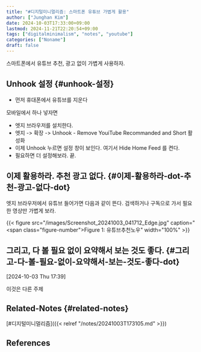 ```yaml
---
title: "#디지털미니멀리즘: 스마트폰 유튜브 가볍게 활용"
author: ["Junghan Kim"]
date: 2024-10-03T17:33:00+09:00
lastmod: 2024-11-21T22:20:54+09:00
tags: ["digitalminimalism", "notes", "youtube"]
categories: ["Noname"]
draft: false
---
```


스마트폰에서 유튜브 추천, 광고 없이 가볍게 사용하자.

<!--more-->


## Unhook 설정 {#unhook-설정}

-   먼저 휴대폰에서 유튜브를 지운다

모바일에서 하나 넣자면

-   엣지 브라우저를 설치한다.
-   엣지 -&gt; 확장 -&gt; Unhook - Remove YouiTube Recommanded and Short 활성화
-   이제 Unhook 누르면 설정 창이 보인다. 여기서 Hide Home Feed 를 켠다.
-   필요하면 더 설정해보라. 끝.


## 이제 활용하라. 추천 광고 없다. {#이제-활용하라-dot-추천-광고-없다-dot}

엣지 브라우저에서 유튜브 들어가면 다음과 같이 뜬다. 검색하거나 구독으로 가서 필요한 영상만 가볍게 보라.

{{< figure src="/images/Screenshot_20241003_041712_Edge.jpg" caption="<span class=\"figure-number\">Figure 1: </span>유튜브추천노우" width="100%" >}}


## 그리고, 다 볼 필요 없이 요약해서 보는 것도 좋다. {#그리고-다-볼-필요-없이-요약해서-보는-것도-좋다-dot}

<span class="timestamp-wrapper"><span class="timestamp">[2024-10-03 Thu 17:39]</span></span>

이것은 다른 주제


## Related-Notes {#related-notes}

[#디지털미니멀리즘]({{< relref "/notes/20241003T173105.md" >}})

## References

<style>.csl-entry{text-indent: -1.5em; margin-left: 1.5em;}</style><div class="csl-bib-body">
</div>
